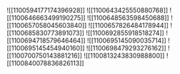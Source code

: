 ![[1100594177174396928]]
![[1100643425550880768]]
![[1100646663499190275]]
![[1100648563598450688]]
![[1100657058045603840]]
![[1100657826484178944]]
![[1100685830773891073]]
![[1100692855918518274]]
![[1100694718579646464]]
![[1100695145090035714]]
![[1100695145454940160]]
![[1100698479293276162]]
![[1100700750143881216]]
![[1100813243830988800]]
![[1100840078836826113]]
